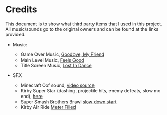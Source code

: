 # Credits
This document is to show what third party items that I used in this project. All music/sounds go to the original owners and can be found at the links provided.

- Music:
  - Game Over Music, [Goodbye, My Friend](https://www.fesliyanstudios.com/royalty-free-music/download/goodbye-my-friend/37)
  - Main Level Music, [Feels Good](https://www.fesliyanstudios.com/royalty-free-music/download/feels-good/417)
  - Title Screen Music, [Lost In Dance](https://www.fesliyanstudios.com/royalty-free-music/download/lost-in-dance/389)

- SFX
  - Minecraft Oof sound, [video source](https://www.youtube.com/watch?v=0T_NR2KY8uI)
  - Kirby Super Star (dashing, projectile hits, enemy defeats, slow mo end), [here](https://www.sounds-resource.com/snes/kss/sound/19371/)
  - Super Smash Brothers Brawl [slow down start](https://www.sounds-resource.com/wii/ssbb/sound/7487/)
  - Kirby Air Ride [Meter Filled](https://www.sounds-resource.com/gamecube/kirbyairride/sound/3309/)
